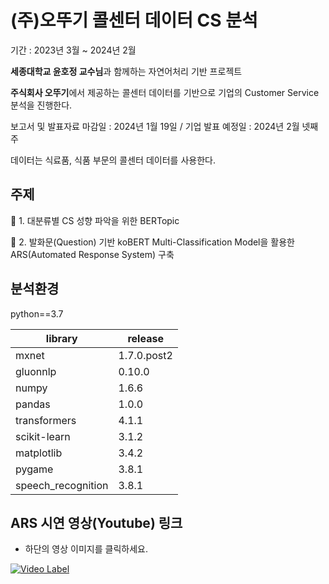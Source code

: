 # (주)오뚜기 콜센터 데이터 CS 분석
기간 : 2023년 3월 ~ 2024년 2월

**세종대학교 윤호정 교수님**과 함께하는 자연어처리 기반 프로젝트

**주식회사 오뚜기**에서 제공하는 콜센터 데이터를 기반으로 기업의 Customer Service 분석을 진행한다.

보고서 및 발표자료 마감일 : 2024년 1월 19일 / 기업 발표 예정일 : 2024년 2월 넷째주

데이터는 식료품, 식품 부문의 콜센터 데이터를 사용한다.

## 주제

🥅 1. 대분류별 CS 성향 파악을 위한 BERTopic

🥅 2. 발화문(Question) 기반 koBERT Multi-Classification Model을 활용한 ARS(Automated Response System) 구축

## 분석환경

python==3.7

| library | release |
| ----------- | ---- |
| mxnet | 1.7.0.post2 |
| gluonnlp | 0.10.0 |
| numpy | 1.6.6 |
| pandas | 1.0.0 |
| transformers | 4.1.1 |
| scikit-learn | 3.1.2 |
| matplotlib | 3.4.2 |
| pygame | 3.8.1 |
| speech_recognition | 3.8.1 |

## ARS 시연 영상(Youtube) 링크
- 하단의 영상 이미지를 클릭하세요.
  
[![Video Label](http://img.youtube.com/vi/mFMYXBwlgVo/0.jpg)](https://youtu.be/mFMYXBwlgVo)
